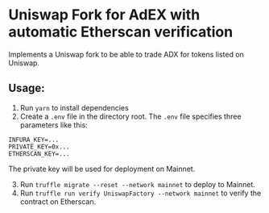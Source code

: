 # Uniswap Fork for AdEX with automatic Etherscan verification
Implements a Uniswap fork to be able to trade ADX for tokens listed on Uniswap.

## Usage:


1. Run `yarn` to install dependencies
2. Create a `.env` file in the directory root. The `.env` file specifies three parameters like this:
```
INFURA_KEY=...
PRIVATE_KEY=0x...
ETHERSCAN_KEY=...
```
The private key will be used for deployment on Mainnet. 

3. Run `truffle migrate --reset --network mainnet` to deploy to Mainnet.
4. Run `truffle run verify UniswapFactory --network mainnet` to verify the contract on Etherscan.

